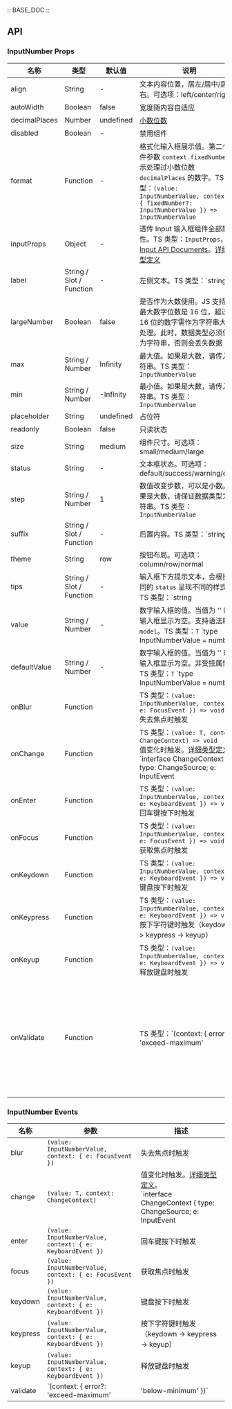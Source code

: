 :: BASE_DOC ::

## API
### InputNumber Props

名称 | 类型 | 默认值 | 说明 | 必传
-- | -- | -- | -- | --
align | String | - | 文本内容位置，居左/居中/居右。可选项：left/center/right | N
autoWidth | Boolean | false | 宽度随内容自适应 | N
decimalPlaces | Number | undefined | [小数位数](https://en.wiktionary.org/wiki/decimal_place) | N
disabled | Boolean | - | 禁用组件 | N
format | Function | - | 格式化输入框展示值。第二个事件参数 `context.fixedNumber` 表示处理过小数位数 `decimalPlaces` 的数字。TS 类型：`(value: InputNumberValue, context?: { fixedNumber?: InputNumberValue }) => InputNumberValue` | N
inputProps | Object | - | 透传 Input 输入框组件全部属性。TS 类型：`InputProps`，[Input API Documents](./input?tab=api)。[详细类型定义](https://github.com/Tencent/tdesign-vue/tree/develop/src/input-number/type.ts) | N
label | String / Slot / Function | - | 左侧文本。TS 类型：`string | TNode`。[通用类型定义](https://github.com/Tencent/tdesign-vue/blob/develop/src/common.ts) | N
largeNumber | Boolean | false | 是否作为大数使用。JS 支持的最大数字位数是 16 位，超过 16 位的数字需作为字符串大数处理。此时，数据类型必须保持为字符串，否则会丢失数据 | N
max | String / Number | Infinity | 最大值。如果是大数，请传入字符串。TS 类型：`InputNumberValue` | N
min | String / Number | -Infinity | 最小值。如果是大数，请传入字符串。TS 类型：`InputNumberValue` | N
placeholder | String | undefined | 占位符 | N
readonly | Boolean | false | 只读状态 | N
size | String | medium | 组件尺寸。可选项：small/medium/large | N
status | String | - | 文本框状态。可选项：default/success/warning/error | N
step | String / Number | 1 | 数值改变步数，可以是小数。如果是大数，请保证数据类型为字符串。TS 类型：`InputNumberValue` | N
suffix | String / Slot / Function | - | 后置内容。TS 类型：`string | TNode`。[通用类型定义](https://github.com/Tencent/tdesign-vue/blob/develop/src/common.ts) | N
theme | String | row | 按钮布局。可选项：column/row/normal | N
tips | String / Slot / Function | - | 输入框下方提示文本，会根据不同的 `status` 呈现不同的样式。TS 类型：`string | TNode`。[通用类型定义](https://github.com/Tencent/tdesign-vue/blob/develop/src/common.ts) | N
value | String / Number | - | 数字输入框的值。当值为 '' 时，输入框显示为空。支持语法糖 `v-model`。TS 类型：`T` `type InputNumberValue = number | string`。[详细类型定义](https://github.com/Tencent/tdesign-vue/tree/develop/src/input-number/type.ts) | N
defaultValue | String / Number | - | 数字输入框的值。当值为 '' 时，输入框显示为空。非受控属性。TS 类型：`T` `type InputNumberValue = number | string`。[详细类型定义](https://github.com/Tencent/tdesign-vue/tree/develop/src/input-number/type.ts) | N
onBlur | Function |  | TS 类型：`(value: InputNumberValue, context: { e: FocusEvent }) => void`<br/>失去焦点时触发 | N
onChange | Function |  | TS 类型：`(value: T, context: ChangeContext) => void`<br/>值变化时触发。[详细类型定义](https://github.com/Tencent/tdesign-vue/tree/develop/src/input-number/type.ts)。<br/>`interface ChangeContext { type: ChangeSource; e: InputEvent | MouseEvent | FocusEvent | KeyboardEvent }`<br/><br/>`type ChangeSource = 'add' | 'reduce' | 'input' | 'blur' | 'enter' | ''`<br/> | N
onEnter | Function |  | TS 类型：`(value: InputNumberValue, context: { e: KeyboardEvent }) => void`<br/>回车键按下时触发 | N
onFocus | Function |  | TS 类型：`(value: InputNumberValue, context: { e: FocusEvent }) => void`<br/>获取焦点时触发 | N
onKeydown | Function |  | TS 类型：`(value: InputNumberValue, context: { e: KeyboardEvent }) => void`<br/>键盘按下时触发 | N
onKeypress | Function |  | TS 类型：`(value: InputNumberValue, context: { e: KeyboardEvent }) => void`<br/>按下字符键时触发（keydown -> keypress -> keyup） | N
onKeyup | Function |  | TS 类型：`(value: InputNumberValue, context: { e: KeyboardEvent }) => void`<br/>释放键盘时触发 | N
onValidate | Function |  | TS 类型：`(context: { error?: 'exceed-maximum' | 'below-minimum' }) => void`<br/>最大值或最小值校验结束后触发，`exceed-maximum` 表示超出最大值，`below-minimum` 表示小于最小值 | N

### InputNumber Events

名称 | 参数 | 描述
-- | -- | --
blur | `(value: InputNumberValue, context: { e: FocusEvent })` | 失去焦点时触发
change | `(value: T, context: ChangeContext)` | 值变化时触发。[详细类型定义](https://github.com/Tencent/tdesign-vue/tree/develop/src/input-number/type.ts)。<br/>`interface ChangeContext { type: ChangeSource; e: InputEvent | MouseEvent | FocusEvent | KeyboardEvent }`<br/><br/>`type ChangeSource = 'add' | 'reduce' | 'input' | 'blur' | 'enter' | ''`<br/>
enter | `(value: InputNumberValue, context: { e: KeyboardEvent })` | 回车键按下时触发
focus | `(value: InputNumberValue, context: { e: FocusEvent })` | 获取焦点时触发
keydown | `(value: InputNumberValue, context: { e: KeyboardEvent })` | 键盘按下时触发
keypress | `(value: InputNumberValue, context: { e: KeyboardEvent })` | 按下字符键时触发（keydown -> keypress -> keyup）
keyup | `(value: InputNumberValue, context: { e: KeyboardEvent })` | 释放键盘时触发
validate | `(context: { error?: 'exceed-maximum' | 'below-minimum' })` | 最大值或最小值校验结束后触发，`exceed-maximum` 表示超出最大值，`below-minimum` 表示小于最小值
